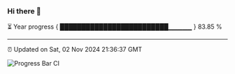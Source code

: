### Hi there 👋

⏳ Year progress { █████████████████████████▁▁▁▁▁ } 83.85 %

---

⏰ Updated on Sat, 02 Nov 2024 21:36:37 GMT

![Progress Bar CI](https://github.com/IshwaranRudhara/GIT-ACTION/workflows/Progress%20Bar%20CI/badge.svg)
